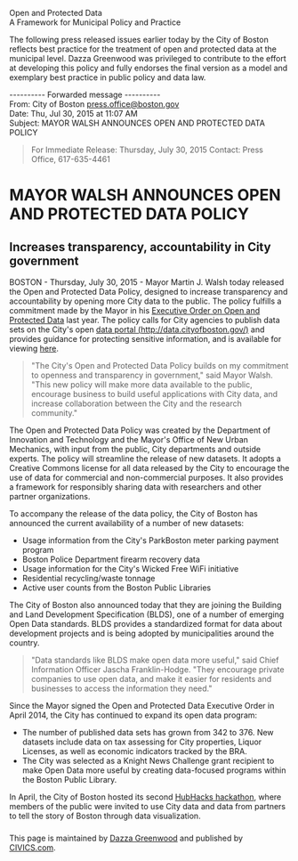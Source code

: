 
Open and Protected Data   
A Framework for Municipal Policy and Practice
      

The following press released issues earlier today by the City of Boston reflects best practice for the treatment of open and protected data at the municipal level.  Dazza Greenwood was privileged to contribute to the effort at developing this policy and fully endorses the final version as a model and exemplary best practice in public policy and data law.   


---------- Forwarded message ----------     
From: City of Boston <press.office@boston.gov>   
Date: Thu, Jul 30, 2015 at 11:07 AM   
Subject: MAYOR WALSH ANNOUNCES OPEN AND PROTECTED DATA POLICY    

> For Immediate Release: Thursday, July 30, 2015
> Contact: Press Office, 617-635-4461

# MAYOR WALSH ANNOUNCES OPEN AND PROTECTED DATA POLICY 

## Increases transparency, accountability in City government

BOSTON - Thursday, July 30, 2015 - Mayor Martin J. Walsh today released the Open and Protected Data Policy, designed to increase transparency and accountability by opening more City data to the public. The policy fulfills a commitment made by the Mayor in his [Executive Order on Open and Protected Data](http://www.cityofboston.gov/news/Default.aspx?id=6589) last year. The policy calls for City agencies to publish data sets on the City's open [data portal (http://data.cityofboston.gov/)](https://data.cityofboston.gov) and provides guidance for protecting sensitive information, and is available for viewing [here](https://data.cityofboston.gov/City-Services/Open-and-Protected-Data-Policy/2rjs-rb6r).

> "The City's Open and Protected Data Policy builds on my commitment to openness and transparency in government," said Mayor Walsh. "This new policy will make more data available to the public, encourage business to build useful applications with City data, and increase collaboration between the City and the research community."
 
The Open and Protected Data Policy was created by the Department of Innovation and Technology and the Mayor's Office of New Urban Mechanics, with input from the public, City departments and outside experts. The policy will streamline the release of new datasets. It adopts a Creative Commons license for all data released by the City to encourage the use of data for commercial and non-commercial purposes. It also provides a framework for responsibly sharing data with researchers and other partner organizations.
 
To accompany the release of the data policy, the City of Boston has announced the current availability of a number of new datasets:

* Usage information from the City's ParkBoston meter parking payment program
* Boston Police Department firearm recovery data
* Usage information for the City's Wicked Free WiFi initiative
* Residential recycling/waste tonnage
* Active user counts from the Boston Public Libraries

The City of Boston also announced today that they are joining the Building and Land Development Specification (BLDS), one of a number of emerging Open Data standards. BLDS provides a standardized format for data about development projects and is being adopted by municipalities around the country.
 
> "Data standards like BLDS make open data more useful," said Chief Information Officer Jascha Franklin-Hodge. "They encourage private companies to use open data, and make it easier for residents and businesses to access the information they need."
 
Since the Mayor signed the Open and Protected Data Executive Order in April 2014, the City has continued to expand its open data program:

* The number of published data sets has grown from 342 to 376. New datasets include data on tax assessing for City properties, Liquor Licenses, as well as economic indicators tracked by the BRA.
* The City was selected as a Knight News Challenge grant recipient to make Open Data more useful by creating data-focused programs within the Boston Public Library.

In April, the City of Boston hosted its second [HubHacks hackathon](http://r20.rs6.net/tn.jsp?f=0013IUz4CkoLDM5JR18MmYfErGs0gCjQ5vAHGRl_M_gs3-cDMJFoRAC3LJSaQvcDfqmM-vzNuvvSfYX4l6AA8kIt6dlxUdNtsQFRgY-K4Cm4UIYsz5dxkm-QkWIu_jiq_Es9ihCfwhIezlwnLK-_gPrg7WTRcN3jJih_QEdibTMAwvj4nYeUcXG5Q==&c=V1nL95rugf179bpNLcFijU2QERSz8SCqiWs8vsR3IpozykbdBhYuHw==&ch=ZGKf10PNzKxji9ficpWXmhuEo0DuD_Pyb8R0LnQRVJsmLNGxg6FqlA==), where members of the public were invited to use City data and data from partners to tell the story of Boston through data visualization.


###


This page is maintained by  [Dazza Greenwood](http://DazzaGreenwood.com) and published by [CIVICS.com](http://CIVICS.com).
